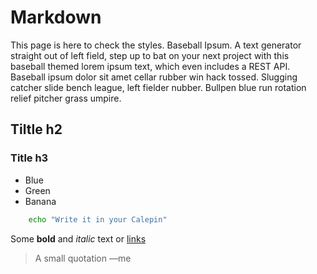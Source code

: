 # Markdown

This page is here to check the styles. Baseball Ipsum. A text generator straight out of left field, step up to bat on your next project with this baseball themed lorem ipsum text, which even includes a REST API. Baseball ipsum dolor sit amet cellar rubber win hack tossed. Slugging catcher slide bench league, left fielder nubber. Bullpen blue run rotation relief pitcher grass umpire.

## Tiltle h2

### Title h3


* Blue 
* Green
* Banana

```bash
	echo "Write it in your Calepin"
```

Some **bold** and *italic* text or [links](#)

> A small quotation —me
